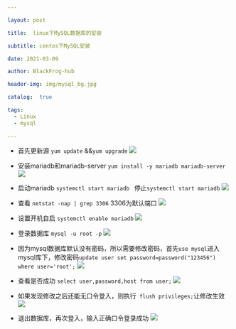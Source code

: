 ```yaml
---

layout: post

title:  linux下MySQL数据库的安装

subtitle: centos下MySQL安装 

date: 2021-03-09

author: BlackFrog-hub

header-img: img/mysql_bg.jpg

catalog:  true

tags:
  - Linux
  - mysql
  
---
```


- 首先更新源 `yum update` &&`yum upgrade`
 ![](http://blackfrog.top/img/mariadb_install_1.png)
 
- 安装mariadb和mariadb-server `yum install -y mariadb mariadb-server`
  ![](http://blackfrog.top/img/mariadb_install_2.png)
  
- 启动mariadb `systemctl start mariadb `  停止`systemctl start mariadb` 
  ![](http://blackfrog.top/img/mariadb_install_3.png)
    
- 查看 `netstat -nap | grep 3306` 3306为默认端口
  ![](http://blackfrog.top/img/mariadb_install_4.png)       
        
- 设置开机自启 `systemctl enable mariadb`
  ![](http://blackfrog.top/img/mariadb_install_5.png)
  
- 登录数据库 `mysql -u root -p`
  ![](http://blackfrog.top/img/mariadb_install_6.png)
  
- 因为mysql数据库默认没有密码，所以需要修改密码，首先`use mysql`进入mysql库下，修改密码`update user set password=password("123456") where user='root';`
  ![](http://blackfrog.top/img/mariadb_install_7.png)

- 查看是否成功 `select user,password,host from user;`
  ![](http://blackfrog.top/img/mariadb_install_8.png)

- 如果发现修改之后还能无口令登入，则执行` flush privileges;`让修改生效
  ![](http://blackfrog.top/img/mariadb_install_9.png)

- 退出数据库，再次登入，输入正确口令登录成功
  ![](http://blackfrog.top/img/mariadb_install_10.png)

